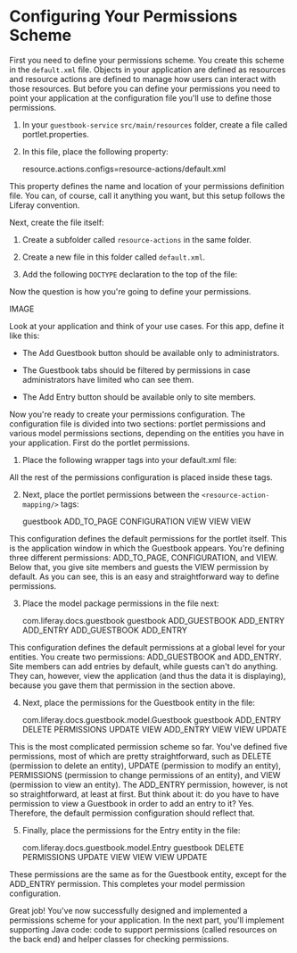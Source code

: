 # Configuring Your Permissions Scheme

First you need to define your permissions scheme. You create this scheme in the
`default.xml` file. Objects in your application are defined as resources and
resource actions are defined to manage how users can interact with those
resources. But before you can define your permissions you need to point your 
application at the configuration file you'll use to define those permissions.

1. In your `guestbook-service` `src/main/resources` folder, create a file called portlet.properties. 
   
2. In this file, place the following property:

    resource.actions.configs=resource-actions/default.xml

This property defines the name and location of your permissions definition 
file. You can, of course, call it anything you want, but this setup follows the
Liferay convention.

Next, create the file itself:

1. Create a subfolder called `resource-actions` in the same folder.

2. Create a new file in this folder called `default.xml`.

3. Add the following `DOCTYPE` declaration to the top of the file:

    <?xml version="1.0"?>
	<!DOCTYPE resource-action-mapping PUBLIC "-//Liferay//DTD Resource Action  
		Mapping 7.0.0//EN" "http://www.liferay.com/dtd/liferay-resource-action-mapping_7_0_0.dtd">

Now the question is how you're going to define your permissions.


IMAGE

Look at your application and think of your use cases. For this app, define it
like this:

- The Add Guestbook button should be available only to administrators.

- The Guestbook tabs should be filtered by permissions in case administrators 
    have limited who can see them.

- The Add Entry button should be available only to site members.

Now you're ready to create your permissions configuration. The configuration 
file is divided into two sections: portlet permissions and various model 
permissions sections, depending on the entities you have in your application. 
First do the portlet permissions.


1. Place the following wrapper tags into your default.xml file:

    <resource-action-mapping>

    </resource-action-mapping>

All the rest of the permissions configuration is placed inside these tags.

2. Next, place the portlet permissions between the `<resource-action-mapping/>` 
    tags:

	<portlet-resource>
	    <portlet-name>guestbook</portlet-name>
	    <permissions>
	        <supports>
	            <action-key>ADD_TO_PAGE</action-key>
	            <action-key>CONFIGURATION</action-key>
	            <action-key>VIEW</action-key>
	        </supports>
	        <site-member-defaults>
	            <action-key>VIEW</action-key>
	        </site-member-defaults>
	        <guest-defaults>
	            <action-key>VIEW</action-key>
	        </guest-defaults>
	        <guest-unsupported />
	    </permissions>
	</portlet-resource>
    

This configuration defines the default permissions for the portlet itself. This 
is the application window in which the Guestbook appears. You're defining three 
different permissions: ADD_TO_PAGE, CONFIGURATION, and VIEW. Below that, you 
give site members and guests the VIEW permission by default. As you can see, 
this is an easy and straightforward way to define permissions.

3. Place the model package permissions in the file next:

	<model-resource>
	    <model-name>com.liferay.docs.guestbook</model-name>
	    <portlet-ref>
	        <portlet-name>guestbook</portlet-name>
	    </portlet-ref>
	    <permissions>
	        <supports>
	            <action-key>ADD_GUESTBOOK</action-key>
	            <action-key>ADD_ENTRY</action-key>
	        </supports>
	        <site-member-defaults>
	            <action-key>ADD_ENTRY</action-key>
	        </site-member-defaults>
	        <guest-defaults />
	        <guest-unsupported>
	            <action-key>ADD_GUESTBOOK</action-key>
	            <action-key>ADD_ENTRY</action-key>
	        </guest-unsupported>
	    </permissions>
	</model-resource> 
    
This configuration defines the default permissions at a global level for your 
entities. You create two permissions: ADD_GUESTBOOK and ADD_ENTRY. Site members 
can add entries by default, while guests can't do anything. They can, however, 
view the application (and thus the data it is displaying), because you gave 
them that permission in the <portlet-resource/> section above.

4. Next, place the permissions for the Guestbook entity in the file:

	<model-resource>
	    <model-name>com.liferay.docs.guestbook.model.Guestbook</model-name>
	    <portlet-ref>
	        <portlet-name>guestbook</portlet-name>
	    </portlet-ref>
	    <permissions>
	        <supports>
	            <action-key>ADD_ENTRY</action-key>
	            <action-key>DELETE</action-key>
	            <action-key>PERMISSIONS</action-key>
	            <action-key>UPDATE</action-key>
	            <action-key>VIEW</action-key>
	        </supports>
	        <site-member-defaults>
	            <action-key>ADD_ENTRY</action-key>
	            <action-key>VIEW</action-key>
	        </site-member-defaults>
	        <guest-defaults>
	            <action-key>VIEW</action-key>
	        </guest-defaults>
	        <guest-unsupported>
	            <action-key>UPDATE</action-key>
	        </guest-unsupported>
	    </permissions>
	</model-resource>
    

This is the most complicated permission scheme so far. You've defined five 
permissions, most of which are pretty straightforward, such as DELETE 
(permission to delete an entity), UPDATE (permission to modify an entity), 
PERMISSIONS (permission to change permissions of an entity), and VIEW 
(permission to view an entity). The ADD_ENTRY permission, however, is not so 
straightforward, at least at first. But think about it: do you have to have 
permission to view a Guestbook in order to add an entry to it? Yes. Therefore, 
the default permission configuration should reflect that.

5. Finally, place the permissions for the Entry entity in the file:

	<model-resource>
	     <model-name>com.liferay.docs.guestbook.model.Entry</model-name>
	     <portlet-ref>
	         <portlet-name>guestbook</portlet-name>
	     </portlet-ref>
	     <permissions>
	         <supports>
	             <action-key>DELETE</action-key>
	             <action-key>PERMISSIONS</action-key>
	             <action-key>UPDATE</action-key>
	             <action-key>VIEW</action-key>
	         </supports>
	         <site-member-defaults>
	             <action-key>VIEW</action-key>
	         </site-member-defaults>
	         <guest-defaults>
	             <action-key>VIEW</action-key>
	         </guest-defaults>
	         <guest-unsupported>
	             <action-key>UPDATE</action-key>
	         </guest-unsupported>
	     </permissions>
	 </model-resource>
    
These permissions are the same as for the Guestbook entity, except for the 
ADD_ENTRY permission. This completes your model permission configuration.

Great job! You've now successfully designed and implemented a permissions 
scheme for your application. In the next part, you'll implement supporting Java 
code: code to support permissions (called resources on the back end) and helper 
classes for checking permissions.
